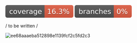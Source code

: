 ![Coverage](.github/badges/jacoco.svg) ![Branches](.github/badges/branches.svg)

/ to be written /

![ee68aaaeba512898e1139fcf2c5fd2c3](https://github.com/spbu-coding-2023/graphs-graphs-4/assets/144147867/28a80d50-db98-4fb7-a57c-49a17f4c4e37)
